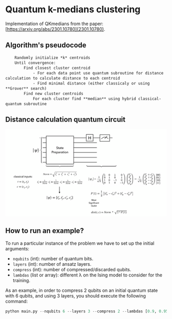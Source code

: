 # Quantum k-medians clustering

Implementation of QKmedians from the paper: [https://arxiv.org/abs/2301.10780](2301.10780).

## Algorithm's pseudocode

```
    Randomly initialize *k* centroids
    Until convergence:
        Find closest cluster centroid
            - For each data point use quantum subroutine for distance calculation to calculate distance to each centroid
            - Find minimal distance (either classicaly or using **Grover** search)
        Find new cluster centroids
            For each cluster find **median** using hybrid classical-quantum subroutine
```

## Distance calculation quantum circuit

![Distance circuit](DistCirc.png)


## How to run an example?

To run a particular instance of the problem we have to set up the initial
arguments:
- `nqubits` (int): number of quantum bits.
- `layers` (int): number of ansatz layers.
- `compress` (int): number of compressed/discarded qubits.
- `lambdas` (list or array): different λ on the Ising model to consider for the training.

As an example, in order to compress 2 qubits on an initial quantum state with 6 qubits, and using 3 layers,
you should execute the following command:

```python
python main.py --nqubits 6 --layers 3 --compress 2 --lambdas [0.9, 0.95, 1.0, 1.05, 1.10]
```